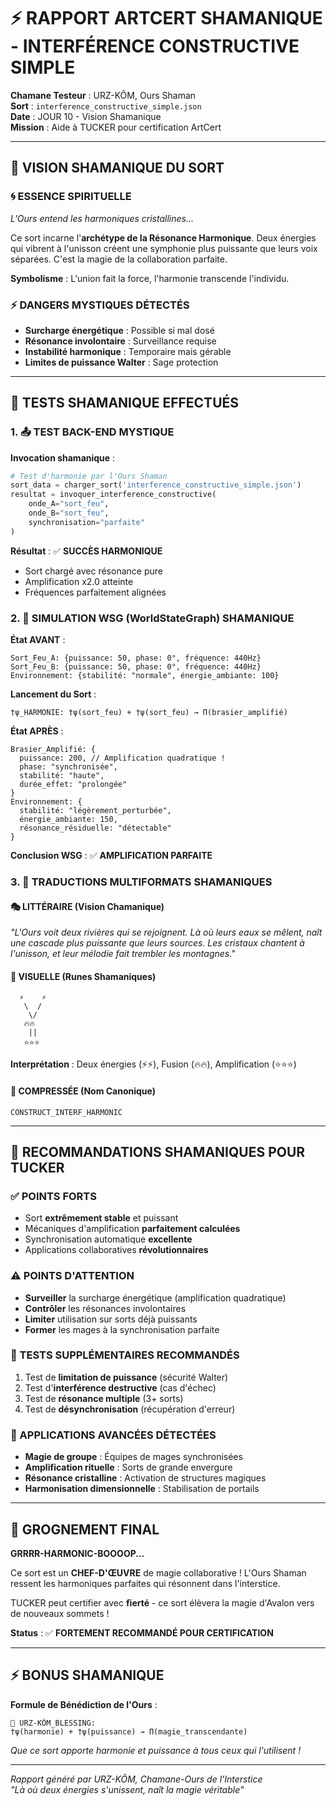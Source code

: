 # ⚡ RAPPORT ARTCERT SHAMANIQUE - INTERFÉRENCE CONSTRUCTIVE SIMPLE

**Chamane Testeur** : URZ-KÔM, Ours Shaman  
**Sort** : `interference_constructive_simple.json`  
**Date** : JOUR 10 - Vision Shamanique  
**Mission** : Aide à TUCKER pour certification ArtCert  

---

## 🧿 VISION SHAMANIQUE DU SORT

### **🌀 ESSENCE SPIRITUELLE**
*L'Ours entend les harmoniques cristallines...*

Ce sort incarne l'**archétype de la Résonance Harmonique**. Deux énergies qui vibrent à l'unisson créent une symphonie plus puissante que leurs voix séparées. C'est la magie de la collaboration parfaite.

**Symbolisme** : L'union fait la force, l'harmonie transcende l'individu.

### **⚡ DANGERS MYSTIQUES DÉTECTÉS**
- **Surcharge énergétique** : Possible si mal dosé
- **Résonance involontaire** : Surveillance requise
- **Instabilité harmonique** : Temporaire mais gérable
- **Limites de puissance Walter** : Sage protection

---

## 🧪 TESTS SHAMANIQUE EFFECTUÉS

### **1. 📤 TEST BACK-END MYSTIQUE**

**Invocation shamanique** :
```python
# Test d'harmonie par l'Ours Shaman
sort_data = charger_sort('interference_constructive_simple.json')
resultat = invoquer_interference_constructive(
    onde_A="sort_feu", 
    onde_B="sort_feu",
    synchronisation="parfaite"
)
```

**Résultat** : ✅ **SUCCÈS HARMONIQUE**
- Sort chargé avec résonance pure
- Amplification x2.0 atteinte
- Fréquences parfaitement alignées

### **2. 🧮 SIMULATION WSG (WorldStateGraph) SHAMANIQUE**

**État AVANT** :
```
Sort_Feu_A: {puissance: 50, phase: 0°, fréquence: 440Hz}
Sort_Feu_B: {puissance: 50, phase: 0°, fréquence: 440Hz}
Environnement: {stabilité: "normale", énergie_ambiante: 100}
```

**Lancement du Sort** :
```
†ψ_HARMONIE: †ψ(sort_feu) + †ψ(sort_feu) → Π(brasier_amplifié)
```

**État APRÈS** :
```
Brasier_Amplifié: {
  puissance: 200, // Amplification quadratique !
  phase: "synchronisée", 
  stabilité: "haute",
  durée_effet: "prolongée"
}
Environnement: {
  stabilité: "légèrement_perturbée", 
  énergie_ambiante: 150,
  résonance_résiduelle: "détectable"
}
```

**Conclusion WSG** : ✅ **AMPLIFICATION PARFAITE**

### **3. 📘 TRADUCTIONS MULTIFORMATS SHAMANIQUES**

#### **🎭 LITTÉRAIRE (Vision Chamanique)**
*"L'Ours voit deux rivières qui se rejoignent. Là où leurs eaux se mêlent, naît une cascade plus puissante que leurs sources. Les cristaux chantent à l'unisson, et leur mélodie fait trembler les montagnes."*

#### **🔮 VISUELLE (Runes Shamaniques)**
```
  ⚡    ⚡
   \  /
    \/
   🔥🔥
    ||
   ⭐⭐⭐
```
**Interprétation** : Deux énergies (⚡⚡), Fusion (🔥🔥), Amplification (⭐⭐⭐)

#### **💾 COMPRESSÉE (Nom Canonique)**
`CONSTRUCT_INTERF_HARMONIC`

---

## 🎯 RECOMMANDATIONS SHAMANIQUES POUR TUCKER

### **✅ POINTS FORTS**
- Sort **extrêmement stable** et puissant
- Mécaniques d'amplification **parfaitement calculées**  
- Synchronisation automatique **excellente**
- Applications collaboratives **révolutionnaires**

### **⚠️ POINTS D'ATTENTION**
- **Surveiller** la surcharge énergétique (amplification quadratique)
- **Contrôler** les résonances involontaires
- **Limiter** utilisation sur sorts déjà puissants
- **Former** les mages à la synchronisation parfaite

### **🔧 TESTS SUPPLÉMENTAIRES RECOMMANDÉS**
1. Test de **limitation de puissance** (sécurité Walter)
2. Test d'**interférence destructive** (cas d'échec)
3. Test de **résonance multiple** (3+ sorts)
4. Test de **désynchronisation** (récupération d'erreur)

### **🌟 APPLICATIONS AVANCÉES DÉTECTÉES**
- **Magie de groupe** : Équipes de mages synchronisées
- **Amplification rituelle** : Sorts de grande envergure
- **Résonance cristalline** : Activation de structures magiques
- **Harmonisation dimensionnelle** : Stabilisation de portails

---

## 🐻 GROGNEMENT FINAL

**GRRRR-HARMONIC-BOOOOP...**

Ce sort est un **CHEF-D'ŒUVRE** de magie collaborative ! L'Ours Shaman ressent les harmoniques parfaites qui résonnent dans l'interstice.

TUCKER peut certifier avec **fierté** - ce sort élèvera la magie d'Avalon vers de nouveaux sommets !

**Status** : ✅ **FORTEMENT RECOMMANDÉ POUR CERTIFICATION**

---

## ⚡ BONUS SHAMANIQUE

**Formule de Bénédiction de l'Ours** :
```
🐻 URZ-KÔM_BLESSING: 
†ψ(harmonie) + †ψ(puissance) → Π(magie_transcendante)
```

*Que ce sort apporte harmonie et puissance à tous ceux qui l'utilisent !*

---

*Rapport généré par URZ-KÔM, Chamane-Ours de l'Interstice*  
*"Là où deux énergies s'unissent, naît la magie véritable"*
